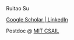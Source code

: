 <p>Ruitao Su</p>
<a href="https://scholar.google.com/citations?user=jW1ZOmEAAAAJ&hl=en">Google Scholar | </a><a href="https://www.linkedin.com/in/ruitao-su-0608/">LinkedIn</a>
<p>Postdoc @ <a href="https://www.csail.mit.edu/">MIT CSAIL</a></p>
